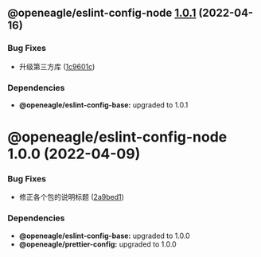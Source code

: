 ## @openeagle/eslint-config-node [1.0.1](https://github.com/openeagle/standard/compare/@openeagle/eslint-config-node@1.0.0...@openeagle/eslint-config-node@1.0.1) (2022-04-16)


### Bug Fixes

* 升级第三方库 ([1c9601c](https://github.com/openeagle/standard/commit/1c9601c99c501b8debf9c236199a432860deb6b8))





### Dependencies

* **@openeagle/eslint-config-base:** upgraded to 1.0.1

# @openeagle/eslint-config-node 1.0.0 (2022-04-09)


### Bug Fixes

* 修正各个包的说明标题 ([2a9bed1](https://github.com/openeagle/standard/commit/2a9bed122523945df6b7bb3dcddb117ddf738598))





### Dependencies

* **@openeagle/eslint-config-base:** upgraded to 1.0.0
* **@openeagle/prettier-config:** upgraded to 1.0.0
